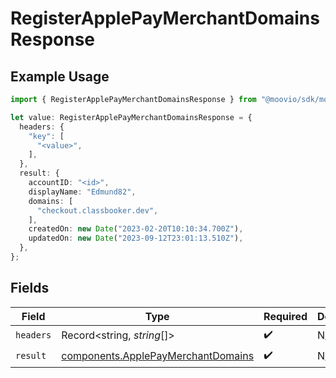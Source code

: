 # RegisterApplePayMerchantDomainsResponse

## Example Usage

```typescript
import { RegisterApplePayMerchantDomainsResponse } from "@moovio/sdk/models/operations";

let value: RegisterApplePayMerchantDomainsResponse = {
  headers: {
    "key": [
      "<value>",
    ],
  },
  result: {
    accountID: "<id>",
    displayName: "Edmund82",
    domains: [
      "checkout.classbooker.dev",
    ],
    createdOn: new Date("2023-02-20T10:10:34.700Z"),
    updatedOn: new Date("2023-09-12T23:01:13.510Z"),
  },
};
```

## Fields

| Field                                                                                    | Type                                                                                     | Required                                                                                 | Description                                                                              |
| ---------------------------------------------------------------------------------------- | ---------------------------------------------------------------------------------------- | ---------------------------------------------------------------------------------------- | ---------------------------------------------------------------------------------------- |
| `headers`                                                                                | Record<string, *string*[]>                                                               | :heavy_check_mark:                                                                       | N/A                                                                                      |
| `result`                                                                                 | [components.ApplePayMerchantDomains](../../models/components/applepaymerchantdomains.md) | :heavy_check_mark:                                                                       | N/A                                                                                      |